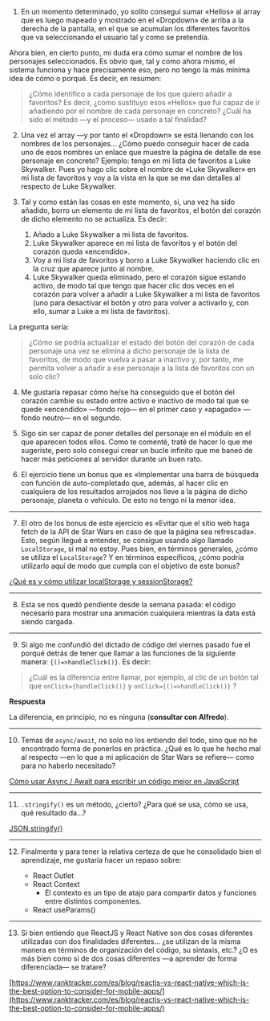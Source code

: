 1. En un momento determinado, yo solito conseguí sumar «Hellos» al array que es luego mapeado y mostrado en el «Dropdown» de arriba a la derecha de la pantalla, en el que se acumulan los diferentes favoritos que va seleccionando el usuario tal y como se pretendía.

Ahora bien, en cierto punto, mi duda era cómo sumar el nombre de los personajes seleccionados. Es obvio que, tal y como ahora mismo, el sistema funciona y hace precisamente eso, pero no tengo la más mínima idea de cómo o porqué. Es decir, en resumen:

> ¿Cómo identifico a cada personaje de los que quiero añadir a favoritos? Es decir, ¿como sustituyo esos «Hellos» que fui capaz de ir añadiendo por el nombre de cada personaje en concreto? ¿Cuál ha sido el método —y el proceso— usado a tal finalidad?

2. Una vez el array —y por tanto el «Dropdown» se está llenando con los nombres de los personajes… ¿Cómo puedo conseguir hacer de cada uno de esos nombres un enlace que muestre la página de detalle de ese personaje en concreto? Ejemplo: tengo en mi lista de favoritos a Luke Skywalker. Pues yo hago clic sobre el nombre de «Luke Skywalker» en mi lista de favoritos y voy a la vista en la que se me dan detalles al respecto de Luke Skywalker.

3. Tal y como están las cosas en este momento, si, una vez ha sido añadido, borro un elemento de mi lista de favoritos, el botón del corazón de dicho elemento no se actualiza. Es decir:
    1. Añado a Luke Skywalker a mi lista de favoritos.
    2. Luke Skywalker aparece en mi lista de favoritos y el botón del corazón queda «encendido».
    3. Voy a mi lista de favoritos y borro a Luke Skywalker haciendo clic en la cruz que aparece junto al nombre.
    4. Luke Skywalker queda eliminado, pero el corazón sigue estando activo, de modo tal que tengo que hacer clic dos veces en el corazón para volver a añadir a Luke Skywalker a mi lista de favoritos (uno para desactivar el botón y otro para volver a activarlo y, con ello, sumar a Luke a mi lista de favoritos).

La pregunta sería:

> ¿Cómo se podría actualizar el estado del botón del corazón de cada personaje una vez se elimina a dicho personaje de la lista de favoritos, de modo que vuelva a pasar a inactivo y, por tanto, me permita volver a añadir a ese personaje a la lista de favoritos con un solo clic?

4. Me gustaría repasar cómo he/se ha conseguido que el botón del corazón cambie su estado entre activo e inactivo de modo tal que se quede «encendido» —fondo rojo— en el primer caso y «apagado» —fondo neutro— en el segundo.

5. Sigo sin ser capaz de poner detalles del personaje en el módulo en el que aparecen todos ellos. Como te comenté, traté de hacer lo que me sugeriste, pero solo conseguí crear un bucle infinito que me baneó de hacer más peticiones al servidor durante un buen rato.

6. El ejercicio tiene un bonus que es «Implementar una barra de búsqueda con función de auto-completado que, además, al hacer clic en cualquiera de los resultados arrojados nos lleve a la página de dicho personaje, planeta o vehículo. De esto no tengo ni la menor idea.

---

7. El otro de los bonus de este ejercicio es «Evitar que el sitio web haga fetch de la API de Star Wars en caso de que la página sea refrescada». Esto, según llegué a entender, se consigue usando algo llamado `LocalStorage`, si mal no estoy. Pues bien, en términos generales, ¿cómo se utiliza el `LocalStorage`? Y en términos específicos, ¿cómo podría utilizarlo aquí de modo que cumpla con el objetivo de este bonus?

[¿Qué es y cómo utilizar localStorage y sessionStorage?](https://ed.team/blog/que-es-y-como-utilizar-localstorage-y-sessionstorage)

---

8. Esta se nos quedó pendiente desde la semana pasada: el código necesario para mostrar una animación cualquiera mientras la data está siendo cargada.

---

9. Si algo me confundió del dictado de código del viernes pasado fue el porqué detrás de tener que llamar a las funciones de la siguiente manera: `{()=>handleClick()}`. Es decir:

> ¿Cuál es la diferencia entre llamar, por ejemplo, al clic de un botón tal que
> `onClick={handleClick()}`
> y
> `onClick={()=>handleClick()}`
> ?

**Respuesta**

La diferencia, en principio, no es ninguna (**consultar con Alfredo**).

---

10. Temas de `async/await`, no solo no los entiendo del todo, sino que no he encontrado forma de ponerlos en práctica. ¿Qué es lo que he hecho mal al respecto —en lo que a mi aplicación de Star Wars se refiere— como para no haberlo necesitado?

[Cómo usar Async / Await para escribir un código mejor en JavaScript](https://www.freecodecamp.org/espanol/news/como-usar-async-await-para-escribir-un-codigo-mejor-en-javascript/)

---

11. `.stringify()` es un método, ¿cierto? ¿Para qué se usa, cómo se usa, qué resultado da…?

[JSON.stringify()](https://developer.mozilla.org/es/docs/Web/JavaScript/Reference/Global_Objects/JSON/stringify)

---

12. Finalmente y para tener la relativa certeza de que he consolidado bien el aprendizaje, me gustaría hacer un repaso sobre:

    -   React Outlet
    -   React Context
        -   El contexto es un tipo de atajo para compartir datos y funciones entre distintos componentes.
    -   React useParams()

---

13. Si bien entiendo que ReactJS y React Native son dos cosas diferentes utilizadas con dos finalidades diferentes... ¿se utilizan de la misma manera en términos de organización del código, su sintaxis, etc.? ¿O es más bien como si de dos cosas diferentes —a aprender de forma diferenciada— se tratare?

[https://www.ranktracker.com/es/blog/reactjs-vs-react-native-which-is-the-best-option-to-consider-for-mobile-apps/](https://www.ranktracker.com/es/blog/reactjs-vs-react-native-which-is-the-best-option-to-consider-for-mobile-apps/)
